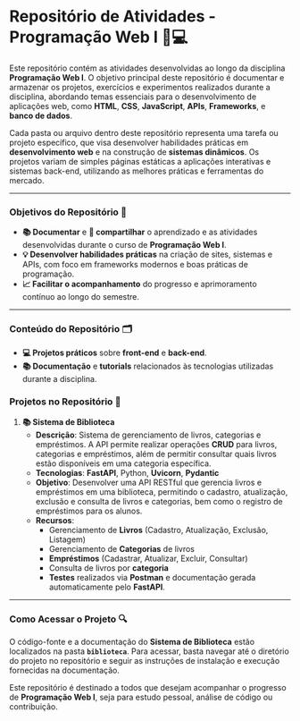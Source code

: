 # **Repositório de Atividades - Programação Web I** 📂💻

Este repositório contém as atividades desenvolvidas ao longo da disciplina **Programação Web I**. O objetivo principal deste repositório é documentar e armazenar os projetos, exercícios e experimentos realizados durante a disciplina, abordando temas essenciais para o desenvolvimento de aplicações web, como **HTML**, **CSS**, **JavaScript**, **APIs**, **Frameworks**, e **banco de dados**.

Cada pasta ou arquivo dentro deste repositório representa uma tarefa ou projeto específico, que visa desenvolver habilidades práticas em **desenvolvimento web** e na construção de **sistemas dinâmicos**. Os projetos variam de simples páginas estáticas a aplicações interativas e sistemas back-end, utilizando as melhores práticas e ferramentas do mercado.

---

### **Objetivos do Repositório** 🎯

- **📚 Documentar** e **📝 compartilhar** o aprendizado e as atividades desenvolvidas durante o curso de **Programação Web I**.
- **💡 Desenvolver habilidades práticas** na criação de sites, sistemas e APIs, com foco em frameworks modernos e boas práticas de programação.
- **📈 Facilitar o acompanhamento** do progresso e aprimoramento contínuo ao longo do semestre.

---

### **Conteúdo do Repositório** 🗂️

- **💻 Projetos práticos** sobre **front-end** e **back-end**.
- **📚 Documentação** e **tutorials** relacionados às tecnologias utilizadas durante a disciplina.

### **Projetos no Repositório** 📂

1. **📚 Sistema de Biblioteca**
   - **Descrição**: Sistema de gerenciamento de livros, categorias e empréstimos. A API permite realizar operações **CRUD** para livros, categorias e empréstimos, além de permitir consultar quais livros estão disponíveis em uma categoria específica.
   - **Tecnologias**: **FastAPI**, Python, **Uvicorn**, **Pydantic**
   - **Objetivo**: Desenvolver uma API RESTful que gerencia livros e empréstimos em uma biblioteca, permitindo o cadastro, atualização, exclusão e consulta de livros e categorias, bem como o registro de empréstimos para os alunos.
   - **Recursos**:
     - Gerenciamento de **Livros** (Cadastro, Atualização, Exclusão, Listagem)
     - Gerenciamento de **Categorias** de livros
     - **Empréstimos** (Cadastrar, Atualizar, Excluir, Consultar)
     - Consulta de livros por **categoria**
     - **Testes** realizados via **Postman** e documentação gerada automaticamente pelo **FastAPI**.

---

### **Como Acessar o Projeto** 🔍

O código-fonte e a documentação do **Sistema de Biblioteca** estão localizados na pasta **`biblioteca`**. Para acessar, basta navegar até o diretório do projeto no repositório e seguir as instruções de instalação e execução fornecidas na documentação.


Este repositório é destinado a todos que desejam acompanhar o progresso de **Programação Web I**, seja para estudo pessoal, análise de código ou contribuição.
